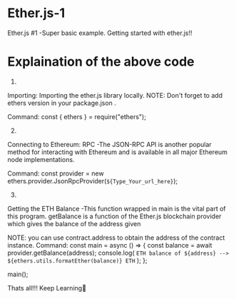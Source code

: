 # Ether.js-1


Ether.js #1
-Super basic example. Getting started with ether.js!!


# Explaination of the above code

1.
Importing: Importing the ether.js library locally.
NOTE: Don't forget to add ethers version in your package.json .

Command: 
const { ethers } = require("ethers");

2.
Connecting to Ethereum: RPC
-The JSON-RPC API is another popular method for interacting with Ethereum and is available in all major Ethereum node implementations.

Command:
const provider = new ethers.provider.JsonRpcProvider(`${Type_Your_url_here}`);

3.
Getting the ETH Balance
-This function wrapped in main is the vital part of this program. getBalance is a function of the Ether.js blockchain provider which gives the balance of the address given

NOTE: you can use contract.address to obtain the address of the contract instance.
Command:
const main = async () => {
  const balance = await provider.getBalance(address);
  console.log(
    `ETH balance of ${address} --> ${ethers.utils.formatEther(balance)} ETH`
  );
};

main();


Thats all!!! Keep Learning🎈
